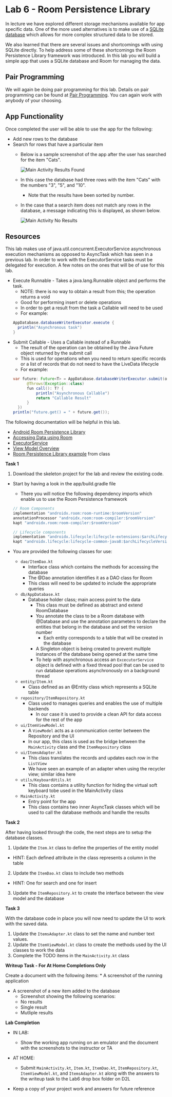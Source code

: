 # Lab 6 - Room Persistence Library

In lecture we have explored different storage mechanisms available for app specific data.  One of the more used alternatives is to make use of a [SQLite database](https://www.sqlite.org/) which allows for more complex structured data to be stored.  

We also learned that there are several issues and shortcomings with using SQLite directly.  To help address some of these shortcomings the Room Persistence Library framework was introduced.  In this lab you will build a simple app that uses a SQLite database and Room for managing the data.

## Pair Programming

We will again be doing pair programming for this lab.  Details on pair programming can be found at [Pair Programming](../../docs/PAIR_PROGRAMMING.md).  You can again work with anybody of your choosing.

## App Functionality

Once completed the user will be able to use the app for the following:
* Add new rows to the database
* Search for rows that have a particular item
  * Below is a sample screenshot of the app after the user has searched for the item "Cats".

    ![Main Activity Results Found](RoomPersistence_results_found.png)

  * In this case the database had three rows with the item "Cats" with the numbers "3", "5", and "10".
    * Note that the results have been sorted by number.

  * In the case that a search item does not match any rows in the database, a message indicating this is displayed, as shown below.

    ![Main Activity No Results](RoomPersistence_no_results.png)


## Resources

This lab makes use of java.util.concurrent.ExecutorService asynchronous execution mechanisms as opposed to AsyncTask which has seen in a previous lab.  In order to work with the ExecutorService tasks must be delegated for execution.  A few notes on the ones that will be of use for this lab.

* Execute Runnable - Takes a java.lang.Runnable object and performs the task.
  * NOTE: there is no way to obtain a result from this; the operation returns a void
  * Good for performing insert or delete operations
  * In order to get a result from the task a Callable will need to be used
  * For example:
  ```java
  AppDatabase.databaseWriterExecutor.execute { 
    println("Asynchronous task") 
  }
  ```
* Submit Callable - Uses a Callable instead of a Runnable
  * The result of the operation can be obtained by the Java Future object returned by the submit call
  * This is used for operations when you need to return specific records or a list of records that do not need to have the LiveData lifecycle
  * For example:
  ```java
  var future: Future<T> = AppDatabase.databaseWriterExecutor.submit(object : Callable<T?>() {
        @Throws(Exception::class)
        fun call(): T? {
            println("Asynchronous Callable")
            return "Callable Result"
        }
    })
  println("future.get() = " + future.get());
  ```

The following documentation will be helpful in this lab.

* [Android Room Persistence Library](https://developer.android.com/training/data-storage/room)
* [Accessing Data using Room](https://developer.android.com/training/data-storage/room/accessing-data)
* [ExecutorService](https://developer.android.com/reference/java/util/concurrent/ExecutorService)
* [View Model Overview](https://developer.android.com/topic/libraries/architecture/viewmodel)
* [Room Persistence Library example](https://github.com/hpowell-UNB/cs2063-fall-2024-examples/tree/main/data_storage/RoomPersistenceLibraryDemo) from class


**Task 1**

1. Download the skeleton project for the lab and review the existing code.

  * Start by having a look in the app/build.gradle file
    * There you will notice the following dependency imports which enable us to use the Room Persistence framework
    ```java
    // Room Components
    implementation "androidx.room:room-runtime:$roomVersion"
    annotationProcessor "androidx.room:room-compiler:$roomVersion"
    kapt "androidx.room:room-compiler:$roomVersion"
    ```
    ```java
    // Lifecycle components
    implementation "androidx.lifecycle:lifecycle-extensions:$archLifecycleExtensionsVersion"
    kapt "androidx.lifecycle:lifecycle-common-java8:$archLifecycleVersion"
    ```
    
  * You are provided the following classes for use:
    * `dao/ItemDao.kt`
      * Interface class which contains the methods for accessing the database
      * The @Dao annotation identifies it as a DAO class for Room
      * This class will need to be updated to include the appropriate queries
    * `db/AppDatabase.kt`
      * Database holder class; main access point to the data
        * This class must be defined as abstract and extend RoomDatabase
        * You annotate the class to be a Room database with @Database and use the annotation parameters to declare the entities that belong in the database and set the version number
          * Each entity corresponds to a table that will be created in the database
        * A Singleton object is being created to prevent multiple instances of the database being opened at the same time
        * To help with asynchronous access an `ExcecutorService` object is defined with a fixed thread pool that can be used to run database operations asynchronously on a background thread
    * `entity/Item.kt`
      * Class defined as an @Entity class which represents a SQLite table
    * `repository/ItemRepository.kt`
      * Class used to manages queries and enables the use of multiple backends
        * In our case it is used to provide a clean API for data access for the rest of the app
    * `ui/ItemViewModel.kt`
      * A `ViewModel` acts as a communication center between the Repository and the UI
      * In our app, this class is used as the bridge between the `MainActivity` class and the `ItemRepository` class
    * `ui/ItemsAdapter.kt`
      * This class translates the records and updates each row in the `ListView`
      * We have seen an example of an adapter when using the recycler view; similar idea here
    * `utils/KeyboardUtils.kt`
      * This class contains a utility function for hiding the virtual soft keyboard tobe used in the MainActivity class
    * `MainActivity.kt`
      * Entry point for the app
      * This class contains two inner AsyncTask classes which will be used to call the database methods and handle the results

**Task 2**

After having looked through the code, the next steps are to setup the database classes.

1. Update the `Item.kt` class to define the properties of the entity model
  * HINT: Each defined attribute in the class represents a column in the table
2. Update the `ItemDao.kt` class to include two methods
  * HINT: One for search and one for insert
3. Update the `ItemRepository.kt` to create the interface between the view model and the database

**Task 3**

With the database code in place you will now need to update the UI to work with the saved data.

1. Update the `ItemsAdapter.kt` class to set the name and number text values.
2. Update the `ItemViewModel.kt` class to create the methods used by the UI classes to work the data
3. Complete the TODO items in the `MainActivity.kt` class

**Writeup Task - For At Home Completions Only**

Create a document with the following items:
	* A screenshot of the running application
  * A screenshot of a new item added to the database
	* Screenshot showing the following scenarios:
    * No results
    * Single result
    * Mutliple results

**Lab Completion**

* IN LAB: 
  * Show the working app running on an emulator and the document with the screenshots to the instructor or TA
* AT HOME: 
  * Submit `MainActivity.kt`, `Item.kt`, `ItemDao.kt`, `ItemRepository.kt`, `ItemViewModel.kt`, and `ItemsAdapter.kt` along with the answers to the writeup task to the Lab6 drop box folder on D2L 

* Keep a copy of your project work and answers for future reference